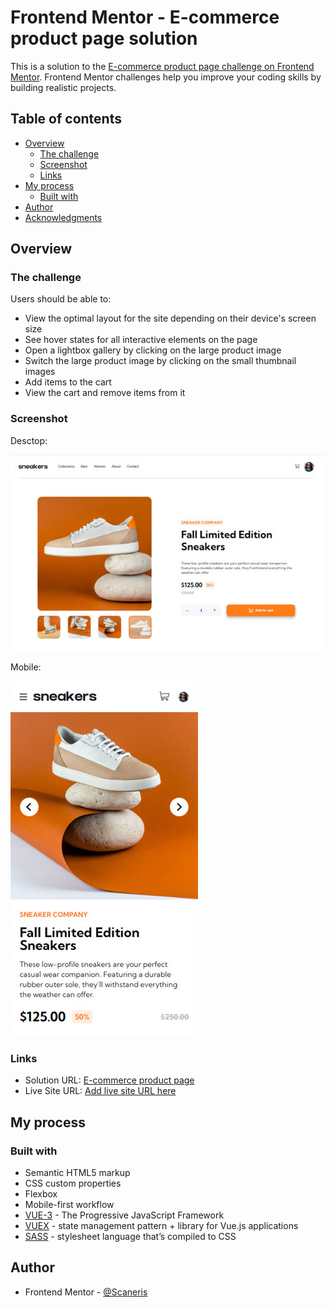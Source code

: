 # Frontend Mentor - E-commerce product page solution

This is a solution to the [E-commerce product page challenge on Frontend Mentor](https://www.frontendmentor.io/challenges/ecommerce-product-page-UPsZ9MJp6). Frontend Mentor challenges help you improve your coding skills by building realistic projects.

## Table of contents

- [Overview](#overview)
  - [The challenge](#the-challenge)
  - [Screenshot](#screenshot)
  - [Links](#links)
- [My process](#my-process)
  - [Built with](#built-with)
- [Author](#author)
- [Acknowledgments](#acknowledgments)

## Overview

### The challenge

Users should be able to:

- View the optimal layout for the site depending on their device's screen size
- See hover states for all interactive elements on the page
- Open a lightbox gallery by clicking on the large product image
- Switch the large product image by clicking on the small thumbnail images
- Add items to the cart
- View the cart and remove items from it

### Screenshot
Desctop:

![](./screenshot.jpg)

Mobile:

![](./screenshot2.jpg)

### Links

- Solution URL: [E-commerce product page](https://www.frontendmentor.io/challenges/ecommerce-product-page-UPsZ9MJp6/hub/ecommerce-product-page-i---xRuSl)
- Live Site URL: [Add live site URL here](https://your-live-site-url.com)

## My process

### Built with

- Semantic HTML5 markup
- CSS custom properties
- Flexbox
- Mobile-first workflow
- [VUE-3](https://vuejs.org/) - The Progressive JavaScript Framework
- [VUEX](https://vuex.vuejs.org/) - state management pattern + library for Vue.js applications
- [SASS](https://sass-lang.com/) - stylesheet language that’s compiled to CSS

## Author

- Frontend Mentor - [@Scaneris](https://www.frontendmentor.io/profile/Skaneris)
